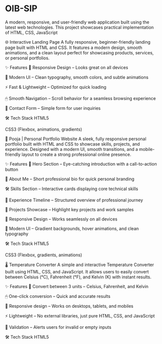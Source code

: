 # OIB-SIP
A modern, responsive, and user-friendly web application built using the latest web technologies. This project showcases practical implementation of HTML, CSS, JavaScript

🌐 Interactive Landing Page
A fully responsive, beginner-friendly landing page built with HTML and CSS. It features a modern design, smooth animations, and a clean layout perfect for showcasing products, services, or personal portfolios.

✨ Features
📱 Responsive Design – Looks great on all devices

🎨 Modern UI – Clean typography, smooth colors, and subtle animations

⚡ Fast & Lightweight – Optimized for quick loading

🖱 Smooth Navigation – Scroll behavior for a seamless browsing experience

📩 Contact Form – Simple form for user inquiries

🛠️ Tech Stack
HTML5

CSS3 (Flexbox, animations, gradients)

💼 Pooja | Personal Portfolio Website
A sleek, fully responsive personal portfolio built with HTML and CSS to showcase skills, projects, and experience. Designed with a modern UI, smooth transitions, and a mobile-friendly layout to create a strong professional online presence.

✨ Features
🎯 Hero Section – Eye-catching introduction with a call-to-action button

📖 About Me – Short professional bio for quick personal branding

🛠 Skills Section – Interactive cards displaying core technical skills

📜 Experience Timeline – Structured overview of professional journey

📂 Projects Showcase – Highlight key projects and work samples

📱 Responsive Design – Works seamlessly on all devices

🎨 Modern UI – Gradient backgrounds, hover animations, and clean typography

🛠️ Tech Stack
HTML5

CSS3 (Flexbox, gradients, animations) 


🌡️ Temperature Converter
A simple and interactive Temperature Converter built using HTML, CSS, and JavaScript. It allows users to easily convert between Celsius (°C), Fahrenheit (°F), and Kelvin (K) with instant results.

✨ Features
🔄 Convert between 3 units – Celsius, Fahrenheit, and Kelvin

🖱 One-click conversion – Quick and accurate results

📱 Responsive design – Works on desktops, tablets, and mobiles

⚡ Lightweight – No external libraries, just pure HTML, CSS, and JavaScript

🚫 Validation – Alerts users for invalid or empty inputs

🛠 Tech Stack
HTML5
